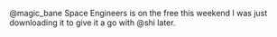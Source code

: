 @magic_bane Space Engineers is on the free this weekend I was just downloading it to give it a go with @shi later.